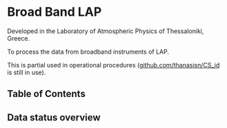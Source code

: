 
# Broad Band LAP

Developed in the Laboratory of Atmospheric Physics of Thessaloniki, Greece.

To process the data from broadband instruments of LAP.

This is partial used in operational procedures ([github.com/thanasisn/CS_id](https://github.com/thanasisn/CS_id) is still in use).


## Table of Contents

<!--ts-->

<!--te-->


## Data status overview


